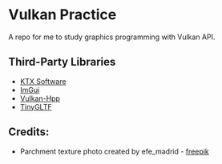 # Vulkan Practice
A repo for me to study graphics programming with Vulkan API.

## Third-Party Libraries
- [KTX Software](https://github.com/KhronosGroup/KTX-Software)
- [ImGui](https://github.com/ocornut/imgui)
- [Vulkan-Hpp](https://github.com/KhronosGroup/Vulkan-Hpp)
- [TinyGLTF](https://github.com/syoyo/tinygltf)

## Credits:
- Parchment texture photo created by efe_madrid - [freepik](https://www.freepik.com/photos/parchment-texture)